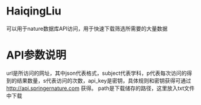 # HaiqingLiu



可以用于nature数据库API访问，用于快速下载筛选所需要的大量数据

# API参数说明
url是所访问的网址，其中json代表格式，subject代表学科，p代表每次访问的得到的结果数量，s代表访问的次数，api_key是密钥，具体规则和密钥获得可通过 http://api.springernature.com 获得。
path是下载储存的路径，这里放入txt文件中下载


